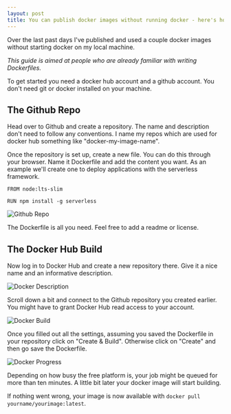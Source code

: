 ```yaml
---
layout: post
title: You can publish docker images without running docker - here's how
---
```


Over the last past days I've published and used a couple docker images without starting docker on my local machine.

*This guide is aimed at people who are already familiar with writing Dockerfiles.*

To get started you need a docker hub account and a github account. You don't need git or docker installed on your machine.

## The Github Repo

Head over to Github and create a repository. The name and description don't need to follow any conventions. I name my repos which are used for docker hub something like "docker-my-image-name".

Once the repository is set up, create a new file. You can do this through your browser. Name it Dockerfile and add the content you want. As an example we'll create one to deploy applications with the serverless framework.

```
FROM node:lts-slim

RUN npm install -g serverless
```

![Github Repo](https://dev-to-uploads.s3.amazonaws.com/i/oocbzm77l1ivjcq76kzv.png)

The Dockerfile is all you need. Feel free to add a readme or license.


## The Docker Hub Build

Now log in to Docker Hub and create a new repository there. Give it a nice name and an informative description.

![Docker Description](https://dev-to-uploads.s3.amazonaws.com/i/qdbhyanazz6is2312oa8.png)

Scroll down a bit and connect to the Github repository you created earlier. You might have to grant Docker Hub read access to your account.

![Docker Build](https://dev-to-uploads.s3.amazonaws.com/i/y6wfrch9b2e77vrck2lz.png)

Once you filled out all the settings, assuming you saved the Dockerfile in your repository click on "Create & Build". Otherwise click on "Create" and then go save the Dockerfile.

![Docker Progress](https://dev-to-uploads.s3.amazonaws.com/i/fkrdmf0somqpr6c9uxkx.png)

Depending on how busy the free platform is, your job might be queued for more than ten minutes. A little bit later your docker image will start building.

If nothing went wrong, your image is now available with `docker pull yourname/yourimage:latest`.
